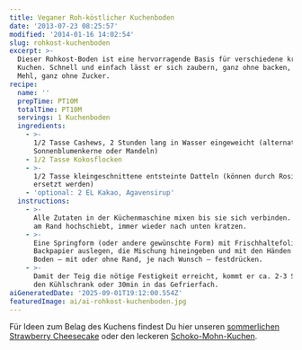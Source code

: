 ```yaml
---
title: Veganer Roh-köstlicher Kuchenboden
date: '2013-07-23 08:25:57'
modified: '2014-01-16 14:02:54'
slug: rohkost-kuchenboden
excerpt: >-
  Dieser Rohkost-Boden ist eine hervorragende Basis für verschiedene kreative
  Kuchen. Schnell und einfach lässt er sich zaubern, ganz ohne backen, ganz ohne
  Mehl, ganz ohne Zucker.
recipe:
  name: ''
  prepTime: PT10M
  totalTime: PT10M
  servings: 1 Kuchenboden
  ingredients:
    - >-
      1/2 Tasse Cashews, 2 Stunden lang in Wasser eingeweicht (alternativ
      Sonnenblumenkerne oder Mandeln)
    - 1/2 Tasse Kokosflocken
    - >-
      1/2 Tasse kleingeschnittene entsteinte Datteln (können durch Rosinen
      ersetzt werden)
    - 'optional: 2 EL Kakao, Agavensirup'
  instructions:
    - >-
      Alle Zutaten in der Küchenmaschine mixen bis sie sich verbinden. Was sich
      am Rand hochschiebt, immer wieder nach unten kratzen.
    - >-
      Eine Springform (oder andere gewünschte Form) mit Frischhaltefolie oder
      Backpapier auslegen, die Mischung hineingeben und mit den Händen zu einem
      Boden – mit oder ohne Rand, je nach Wunsch – festdrücken.
    - >-
      Damit der Teig die nötige Festigkeit erreicht, kommt er ca. 2-3 Stunden in
      den Kühlschrank oder 30min in das Gefrierfach.
aiGeneratedDate: '2025-09-01T19:12:00.554Z'
featuredImage: ai/ai-rohkost-kuchenboden.jpg
---
```


[<!-- Image removed (no copyright): rohkost-kuchenboden-300x225.jpg -->](https://www.veganblatt.com/i/rohkost-kuchenboden.jpg) Für Ideen zum Belag des Kuchens findest Du hier unseren [sommerlichen Strawberry Cheesecake](https://www.veganblatt.com/sommerlicher-cheesecake) oder den leckeren [Schoko-Mohn-Kuchen](https://www.veganblatt.com/schoko-mohn-kuchen).
